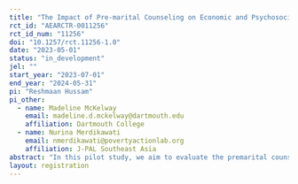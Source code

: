 ```yaml
---
title: "The Impact of Pre-marital Counseling on Economic and Psychosocial Wellbeing of Women: A Field Experiment in Indonesia"
rct_id: "AEARCTR-0011256"
rct_id_num: "11256"
doi: "10.1257/rct.11256-1.0"
date: "2023-05-01"
status: "in_development"
jel: ""
start_year: "2023-07-01"
end_year: "2024-05-31"
pi: "Reshmaan Hussam"
pi_other:
  - name: Madeline McKelway
    email: madeline.d.mckelway@dartmouth.edu
    affiliation: Dartmouth College
  - name: Nurina Merdikawati
    email: nmerdikawati@povertyactionlab.org
    affiliation: J-PAL Southeast Asia
abstract: "In this pilot study, we aim to evaluate the premarital counselling program (Bimwin) conducted by sub-district religious offices (KUA) in Indonesia. Pre-marital counselling may be a powerful means of shaping, aligning, and setting expectations around the needs and desires of women in a marriage, with implications for sexual and reproductive health, fertility, intra-household bargaining power, female labor force participation, and couples’ general wellbeing. We will randomize an invitation to the two-day, face-to-face premarital counselling program. Under this scenario, the couples in the control group either receive a shortened in-person or virtual Bimwin , or no Bimwin program at all. One key outcome of this pilot study will be take-up, or the conversion rate from opportunity to attendance. We will also evaluate short-term impacts on economic, health, and psychosocial outcomes of the couples. "
layout: registration
---
```


